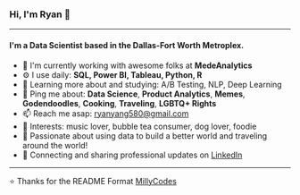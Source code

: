 ### Hi, I'm Ryan 👋
---

#### I'm a Data Scientist based in the Dallas-Fort Worth Metroplex.

- 🏢 I'm currently working with awesome folks at **MedeAnalytics**
- ⚙️ I use daily: **SQL, Power BI, Tableau, Python, R**
- 🌱 Learning more about and studying: A/B Testing, NLP, Deep Learning
- 💬 Ping me about: **Data Science**, **Product Analytics**, **Memes**, **Godendoodles**, **Cooking**, **Traveling**, **LGBTQ+ Rights**
- 📫 Reach me asap: ryanyang580@gmail.com
- 💙 Interests: music lover, bubble tea consumer, dog lover, foodie
- 🧠 Passionate about using data to build a better world and traveling around the world!
- 💼 Connecting and sharing professional updates on <a href="https://www.linkedin.com/in/yang-ryan/">LinkedIn</a>


---

⭐️ Thanks for the README Format [MillyCodes](https://github.com/MillyCodes)
  
  
